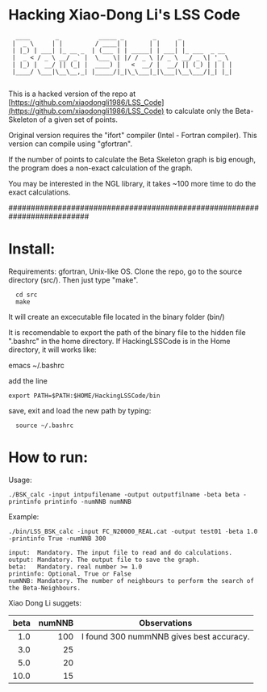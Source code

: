 # Hacking Xiao-Dong Li's LSS Code

```
  ____       _           _____ _        _      _              
 |  _ \     | |         / ____| |      | |    | |             
 | |_) | ___| |_ __ _  | (___ | | _____| | ___| |_ ___  _ __  
 |  _ < / _ \ __/ _` |  \___ \| |/ / _ \ |/ _ \ __/ _ \| '_ \ 
 | |_) |  __/ || (_| |  ____) |   <  __/ |  __/ || (_) | | | |
 |____/ \___|\__\__,_| |_____/|_|\_\___|_|\___|\__\___/|_| |_|
                                                              
```

This is a hacked version of the repo at
[https://github.com/xiaodongli1986/LSS_Code](https://github.com/xiaodongli1986/LSS_Code)
to calculate only the Beta-Skeleton of a given set of points.

Original version requires the "ifort" compiler (Intel - Fortran compiler).
This version can compile using "gfortran".

If the number of points to calculate the Beta Skeleton graph is big enough,
the program does a non-exact calculation of the graph.

You may be interested in the NGL library, it takes ~100 more time to do
the exact calculations.

##########################################################################

# Install:

Requirements: gfortran, Unix-like OS.
Clone the repo, go to the source directory (src/). Then just type "make".

      cd src
      make

It will create an excecutable file located in the binary folder (bin/)

It is recomendable to export the path of the binary file to the hidden 
file ".bashrc" in the home directory.
If HackingLSSCode is in the Home directory, it will works like:

   emacs ~/.bashrc

add the line

    export PATH=$PATH:$HOME/HackingLSSCode/bin

save, exit and load the new path by typing:

      source ~/.bashrc

      
# How to run:

Usage:

	./BSK_calc -input intpufilename -output outputfilname -beta beta -printinfo printinfo -numNNB numNNB 

Example:

	./bin/LSS_BSK_calc -input FC_N20000_REAL.cat -output test01 -beta 1.0 -printinfo True -numNNB 300

	input:	Mandatory. The input file to read and do calculations.
	output:	Mandatory. The output file to save the graph.
	beta:	Mandatory. real number >= 1.0
	printinfo: Optional. True or False
	numNNB: Mandatory. The number of neighbours to perform the search of the Beta-Neighbours.

Xiao Dong Li suggets:	

|beta   | numNNB |  Observations                           |
|------:|-------:|-----------------------------------------|
|1.0	|   100	 |I found 300 nummNNB gives best accuracy. |
|3.0	|    25  |                                         |
|5.0	|    20  |                                         |
|10.0	|    15  |                                         |